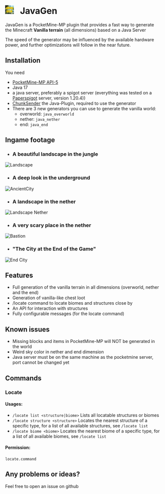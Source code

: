 # <img src="icon.png" alt="icon" width="28"/> ‎ ‎  JavaGen
JavaGen is a PocketMine-MP plugin that provides a fast way to generate the Minecraft **Vanilla terrain** (all dimensions) based on a Java Server

The speed of the generator may be influenced by the available hardware power, and further optimizations will follow in the near future.

## Installation
You need
- [PocketMine-MP API-5](https://github.com/pmmp/PocketMine-MP/releases/latest)
- Java 17
- a java server, preferably a spigot server (everything was tested on a [Paperspigot](https://papermc.io/downloads/paper) server, version 1.20.4))
- [ChunkSender](https://github.com/HimmelKreis4865/ChunkSender/releases/latest) the Java-Plugin, required to use the generator
- There are 3 new generators you can use to generate the vanilla world:
    - overworld: `java_overworld`
    - nether: `java_nether`
    - end: `java_end`

## Ingame footage
- ### A beautiful landscape in the jungle
![Landscape](https://i.imgur.com/RBkyyI0.png)

- ### A deep look in the underground
![AncientCity](https://i.imgur.com/yNS9MiQ.png)

- ### A landscape in the nether
![Landscape Nether](https://i.imgur.com/PZjCioP.png)

- ### A very scary place in the nether
![Bastion](https://i.imgur.com/GcyA7TK.png)

- ### "The City at the End of the Game"
![End City](https://i.imgur.com/TBOnOhU.png)

## Features
- Full generation of the vanilla terrain in all dimensions (overworld, nether and the end)
- Generation of vanilla-like chest loot
- /locate command to locate biomes and structures close by
- An API for interaction with structures
- Fully configurable messages (for the locate command)

## Known issues
- Missing blocks and items in PocketMine-MP will NOT be generated in the world
- Weird sky color in nether and end dimension
- Java server must be on the same machine as the pocketmine server, port cannot be changed yet

## Commands
### Locate
#### Usages:
 - `/locate list <structure|biome>`   Lists all locatable structures or biomes
 - `/locate structure <structure>`   Locates the nearest structure of a specific type, for a list of all available structures, see `/locate list`
 - `/locate biome <biome>`   Locates the nearest biome of a specific type, for a list of all available biomes, see `/locate list`

#### Permission: 
`locate.command`

## Any problems or ideas?
Feel free to open an issue on github
